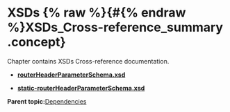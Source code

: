 # XSDs {% raw %}{#{% endraw %}XSDs_Cross-reference_summary .concept}

Chapter contains XSDs Cross-reference documentation.

-   **[routerHeaderParameterSchema.xsd](../../../cross/dependencies/xsds/cross_http___xmlns.example.com_router_headerParameters__XSD.md)**  

-   **[static-routerHeaderParameterSchema.xsd](../../../cross/dependencies/xsds/cross_http___xmlns.example.com_static-router_headerParameters__XSD.md)**  


**Parent topic:**[Dependencies](../../../cross/dependencies/dependencies.md)

